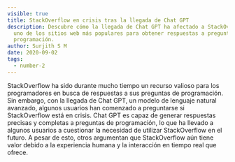 ```yaml
---
visible: true
title: StackOverflow en crisis tras la llegada de Chat GPT
description: Descubre cómo la llegada de Chat GPT ha afectado a StackOverflow,
  uno de los sitios web más populares para obtener respuestas a preguntas de
  programación.
author: Surjith S M
date: 2020-09-02
tags:
  - number-2
---
```

StackOverflow ha sido durante mucho tiempo un recurso valioso para los programadores en busca de respuestas a sus preguntas de programación. Sin embargo, con la llegada de Chat GPT, un modelo de lenguaje natural avanzado, algunos usuarios han comenzado a preguntarse si StackOverflow está en crisis. Chat GPT es capaz de generar respuestas precisas y completas a preguntas de programación, lo que ha llevado a algunos usuarios a cuestionar la necesidad de utilizar StackOverflow en el futuro. A pesar de esto, otros argumentan que StackOverflow aún tiene valor debido a la experiencia humana y la interacción en tiempo real que ofrece.